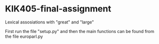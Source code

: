 # KIK405-final-assignment
Lexical assosiations with "great" and "large"

First run the file "setup.py" and then the main functions can be found from the file europarl.py
